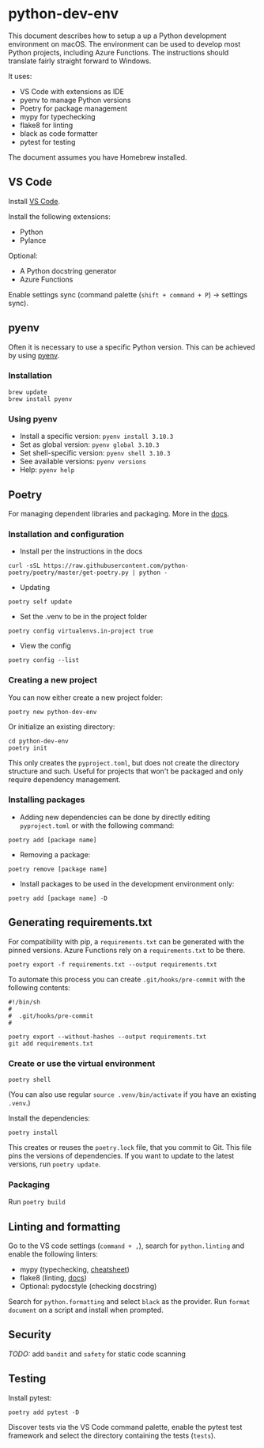 # python-dev-env
This document describes how to setup a up a Python development environment on macOS. The environment can be used to develop most Python projects, including Azure Functions. The instructions should translate fairly straight forward to Windows.

It uses:
- VS Code with extensions as IDE
- pyenv to manage Python versions
- Poetry for package management
- mypy for typechecking
- flake8 for linting
- black as code formatter
- pytest for testing

The document assumes you have Homebrew installed.

## VS Code
Install [VS Code](https://code.visualstudio.com/download).

Install the following extensions:
- Python
- Pylance

Optional:
- A Python docstring generator
- Azure Functions

Enable settings sync (command palette (`shift + command + P`) &#8594; settings sync).

## pyenv
Often it is necessary to use a specific Python version. This can be achieved by using [pyenv](https://github.com/pyenv/pyenv).

### Installation
```
brew update
brew install pyenv
```

### Using pyenv
- Install a specific version: `pyenv install 3.10.3`
- Set as global version: `pyenv global 3.10.3`
- Set shell-specific version: `pyenv shell 3.10.3`
- See available versions: `pyenv versions`
- Help: `pyenv help`

## Poetry
For managing dependent libraries and packaging. More in the [docs](https://python-poetry.org/docs/).

### Installation and configuration
- Install per the instructions in the docs
```
curl -sSL https://raw.githubusercontent.com/python-poetry/poetry/master/get-poetry.py | python -
```
- Updating 
```
poetry self update
```
- Set the .venv to be in the project folder
```
poetry config virtualenvs.in-project true
```
- View the config
```
poetry config --list
```

### Creating a new project
You can now either create a new project folder:
```
poetry new python-dev-env
```

Or initialize an existing directory:
```
cd python-dev-env
poetry init
```

This only creates the `pyproject.toml`, but does not create the directory structure and such. Useful for projects that won't be packaged and only require dependency management.

### Installing packages

- Adding new dependencies can be done by directly editing `pyproject.toml` or with the following command:
```
poetry add [package name]
```
- Removing a package:
```
poetry remove [package name]
```
- Install packages to be used in the development environment only:
```
poetry add [package name] -D
```

## Generating requirements.txt
For compatibility with pip, a `requirements.txt` can be generated with the pinned versions. Azure Functions rely on a `requirements.txt` to be there.
```
poetry export -f requirements.txt --output requirements.txt
```

To automate this process you can create `.git/hooks/pre-commit` with the following contents:
```
#!/bin/sh
#
#  .git/hooks/pre-commit
#

poetry export --without-hashes --output requirements.txt
git add requirements.txt
```

### Create or use the virtual environment
```
poetry shell
```

(You can also use regular `source .venv/bin/activate` if you have an existing `.venv`.)

Install the dependencies: 
```
poetry install
```

This creates or reuses the `poetry.lock` file, that you commit to Git. This file pins the versions of dependencies. If you want to update to the latest versions, run `poetry update`.

### Packaging
Run `poetry build`

## Linting and formatting

Go to the VS code settings (`command + ,`), search for `python.linting` and enable the following linters:
- mypy (typechecking, [cheatsheet](https://mypy.readthedocs.io/en/stable/cheat_sheet_py3.html))
- flake8 (linting, [docs](https://flake8.pycqa.org/en/latest/user/index.html))
- Optional: pydocstyle (checking docstring)

Search for `python.formatting` and select `black` as the provider. Run `format document` on a script and install when prompted.

## Security

*TODO:* add `bandit` and `safety` for static code scanning

## Testing

Install pytest: 
```
poetry add pytest -D
```

Discover tests via the VS Code command palette, enable the pytest test framework and select the directory containing the tests (`tests`).
